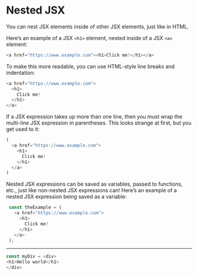 # Nested JSX
You can nest JSX elements inside of other JSX elements, just like in HTML.

Here’s an example of a JSX ```<h1>``` element, nested inside of a JSX ```<a>``` element:

```js
<a href="https://www.example.com"><h1>Click me!</h1></a>
```

To make this more readable, you can use HTML-style line breaks and indentation:

```js
<a href="https://www.example.com">
  <h1>
    Click me!
  </h1>
</a>
```

If a JSX expression takes up more than one line, then you must wrap the multi-line JSX expression in parentheses. This looks strange at first, but you get used to it:

```js
(
  <a href="https://www.example.com">
    <h1>
      Click me!
    </h1>
  </a>
)
```

Nested JSX expressions can be saved as variables, passed to functions, etc., just like non-nested JSX expressions can! Here’s an example of a nested JSX expression being saved as a variable:

```js
 const theExample = (
   <a href="https://www.example.com">
     <h1>
       Click me!
     </h1>
   </a>
 );
 ```

 ***

```js
const myDiv = <div>
<h1>Hello world</h1>
</div>
```